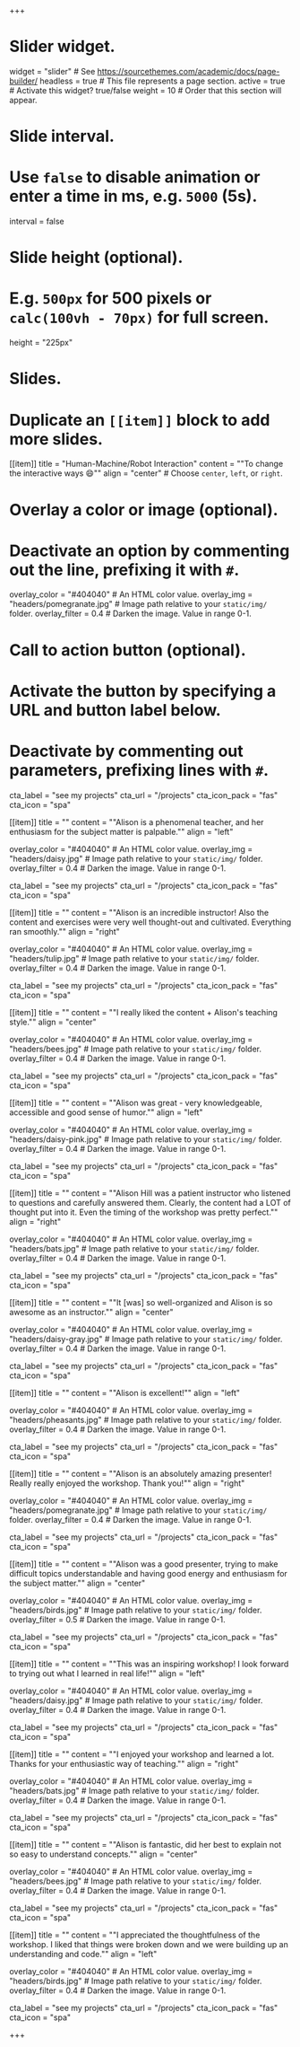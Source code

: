 +++
# Slider widget.
widget = "slider"  # See https://sourcethemes.com/academic/docs/page-builder/
headless = true  # This file represents a page section.
active = true  # Activate this widget? true/false
weight = 10  # Order that this section will appear.

# Slide interval.
# Use `false` to disable animation or enter a time in ms, e.g. `5000` (5s).
interval = false

# Slide height (optional).
# E.g. `500px` for 500 pixels or `calc(100vh - 70px)` for full screen.
height = "225px"

# Slides.
# Duplicate an `[[item]]` block to add more slides.
[[item]]
  title = "Human-Machine/Robot Interaction"
  content = "\"To change the interactive ways 😄\""
  align = "center"  # Choose `center`, `left`, or `right`.

  # Overlay a color or image (optional).
  #   Deactivate an option by commenting out the line, prefixing it with `#`.
  overlay_color = "#404040"  # An HTML color value.
  overlay_img = "headers/pomegranate.jpg"  # Image path relative to your `static/img/` folder.
  overlay_filter = 0.4  # Darken the image. Value in range 0-1.

  # Call to action button (optional).
  #   Activate the button by specifying a URL and button label below.
  #   Deactivate by commenting out parameters, prefixing lines with `#`.
  cta_label = "see my projects"
  cta_url = "/projects"
  cta_icon_pack = "fas"
  cta_icon = "spa"

[[item]]
  title = ""
  content = "\"Alison is a phenomenal teacher, and her enthusiasm for the subject matter is palpable.\""
  align = "left"

  overlay_color = "#404040"  # An HTML color value.
  overlay_img = "headers/daisy.jpg"  # Image path relative to your `static/img/` folder.
  overlay_filter = 0.4  # Darken the image. Value in range 0-1.

  cta_label = "see my projects"
  cta_url = "/projects"
  cta_icon_pack = "fas"
  cta_icon = "spa"

[[item]]
  title = ""
  content = "\"Alison is an incredible instructor! Also the content and exercises were very well thought-out and cultivated. Everything ran smoothly.\""
  align = "right"

  overlay_color = "#404040"  # An HTML color value.
  overlay_img = "headers/tulip.jpg"  # Image path relative to your `static/img/` folder.
  overlay_filter = 0.4  # Darken the image. Value in range 0-1.

  cta_label = "see my projects"
  cta_url = "/projects"
  cta_icon_pack = "fas"
  cta_icon = "spa"

[[item]]
  title = ""
  content = "\"I really liked the content + Alison's teaching style.\""
  align = "center"

  overlay_color = "#404040"  # An HTML color value.
  overlay_img = "headers/bees.jpg"  # Image path relative to your `static/img/` folder.
  overlay_filter = 0.4  # Darken the image. Value in range 0-1.

  cta_label = "see my projects"
  cta_url = "/projects"
  cta_icon_pack = "fas"
  cta_icon = "spa"

[[item]]
  title = ""
  content = "\"Alison was great - very knowledgeable, accessible and good sense of humor.\""
  align = "left"

  overlay_color = "#404040"  # An HTML color value.
  overlay_img = "headers/daisy-pink.jpg"  # Image path relative to your `static/img/` folder.
  overlay_filter = 0.4  # Darken the image. Value in range 0-1.

  cta_label = "see my projects"
  cta_url = "/projects"
  cta_icon_pack = "fas"
  cta_icon = "spa"

[[item]]
  title = ""
  content = "\"Alison Hill was a patient instructor who listened to questions and carefully answered them. Clearly, the content had a LOT of thought put into it. Even the timing of the workshop was pretty perfect.\""
  align = "right"

  overlay_color = "#404040"  # An HTML color value.
  overlay_img = "headers/bats.jpg"  # Image path relative to your `static/img/` folder.
  overlay_filter = 0.4  # Darken the image. Value in range 0-1.

  cta_label = "see my projects"
  cta_url = "/projects"
  cta_icon_pack = "fas"
  cta_icon = "spa"

[[item]]
  title = ""
  content = "\"It [was] so well-organized and Alison is so awesome as an instructor.\""
  align = "center"

  overlay_color = "#404040"  # An HTML color value.
  overlay_img = "headers/daisy-gray.jpg"  # Image path relative to your `static/img/` folder.
  overlay_filter = 0.4  # Darken the image. Value in range 0-1.

  cta_label = "see my projects"
  cta_url = "/projects"
  cta_icon_pack = "fas"
  cta_icon = "spa"

[[item]]
  title = ""
  content = "\"Alison is excellent!\""
  align = "left"

  overlay_color = "#404040"  # An HTML color value.
  overlay_img = "headers/pheasants.jpg"  # Image path relative to your `static/img/` folder.
  overlay_filter = 0.4  # Darken the image. Value in range 0-1.

  cta_label = "see my projects"
  cta_url = "/projects"
  cta_icon_pack = "fas"
  cta_icon = "spa"

[[item]]
  title = ""
  content = "\"Alison is an absolutely amazing presenter! Really really enjoyed the workshop. Thank you!\""
  align = "right"

  overlay_color = "#404040"  # An HTML color value.
  overlay_img = "headers/pomegranate.jpg"  # Image path relative to your `static/img/` folder.
  overlay_filter = 0.4  # Darken the image. Value in range 0-1.

  cta_label = "see my projects"
  cta_url = "/projects"
  cta_icon_pack = "fas"
  cta_icon = "spa"

[[item]]
  title = ""
  content = "\"Alison was a good presenter, trying to make difficult topics understandable and having good energy and enthusiasm for the subject matter.\""
  align = "center"

  overlay_color = "#404040"  # An HTML color value.
  overlay_img = "headers/birds.jpg"  # Image path relative to your `static/img/` folder.
  overlay_filter = 0.5  # Darken the image. Value in range 0-1.

  cta_label = "see my projects"
  cta_url = "/projects"
  cta_icon_pack = "fas"
  cta_icon = "spa"

[[item]]
  title = ""
  content = "\"This was an inspiring workshop! I look forward to trying out what I learned in real life!\""
  align = "left"

  overlay_color = "#404040"  # An HTML color value.
  overlay_img = "headers/daisy.jpg"  # Image path relative to your `static/img/` folder.
  overlay_filter = 0.4  # Darken the image. Value in range 0-1.

  cta_label = "see my projects"
  cta_url = "/projects"
  cta_icon_pack = "fas"
  cta_icon = "spa"

[[item]]
  title = ""
  content = "\"I enjoyed your workshop and learned a lot. Thanks for your enthusiastic way of teaching.\""
  align = "right"

  overlay_color = "#404040"  # An HTML color value.
  overlay_img = "headers/bats.jpg"  # Image path relative to your `static/img/` folder.
  overlay_filter = 0.4  # Darken the image. Value in range 0-1.

  cta_label = "see my projects"
  cta_url = "/projects"
  cta_icon_pack = "fas"
  cta_icon = "spa"

[[item]]
  title = ""
  content = "\"Alison is fantastic, did her best to explain not so easy to understand concepts.\""
  align = "center"

  overlay_color = "#404040"  # An HTML color value.
  overlay_img = "headers/bees.jpg"  # Image path relative to your `static/img/` folder.
  overlay_filter = 0.4  # Darken the image. Value in range 0-1.

  cta_label = "see my projects"
  cta_url = "/projects"
  cta_icon_pack = "fas"
  cta_icon = "spa"

[[item]]
  title = ""
  content = "\"I appreciated the thoughtfulness of the workshop. I liked that things were broken down and we were building up an understanding and code.\""
  align = "left"

  overlay_color = "#404040"  # An HTML color value.
  overlay_img = "headers/birds.jpg"  # Image path relative to your `static/img/` folder.
  overlay_filter = 0.4  # Darken the image. Value in range 0-1.

  cta_label = "see my projects"
  cta_url = "/projects"
  cta_icon_pack = "fas"
  cta_icon = "spa"

+++

